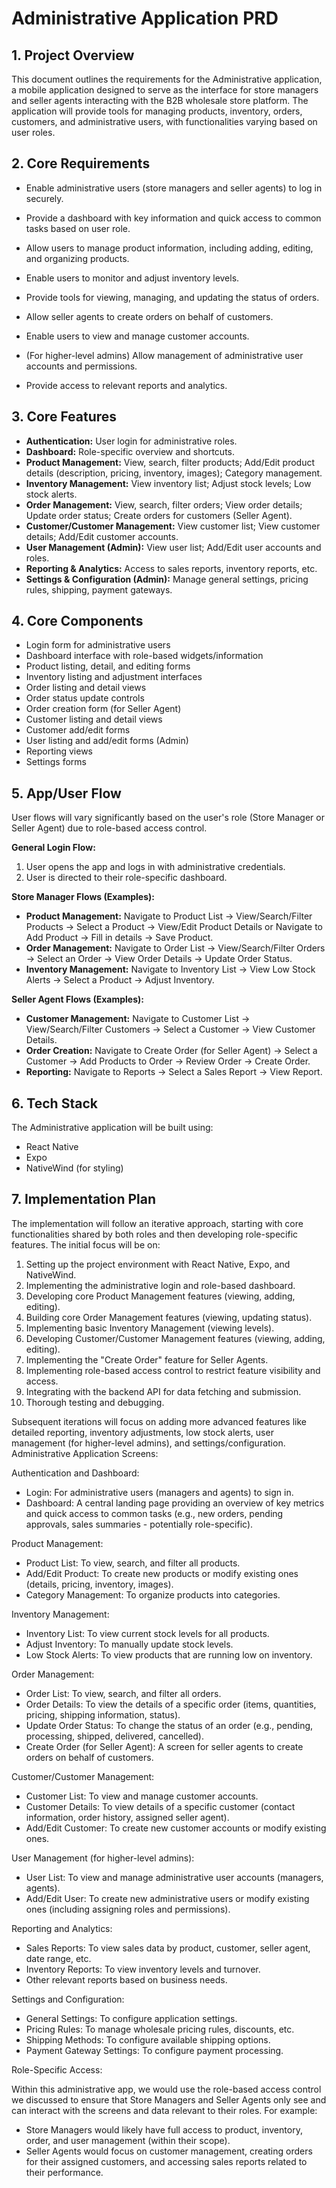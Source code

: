 # Administrative Application PRD

## 1. Project Overview

This document outlines the requirements for the Administrative application, a mobile application designed to serve as the interface for store managers and seller agents interacting with the B2B wholesale store platform. The application will provide tools for managing products, inventory, orders, customers, and administrative users, with functionalities varying based on user roles.

## 2. Core Requirements

- Enable administrative users (store managers and seller agents) to log in securely.

- Provide a dashboard with key information and quick access to common tasks based on user role.
- Allow users to manage product information, including adding, editing, and organizing products.
- Enable users to monitor and adjust inventory levels.
- Provide tools for viewing, managing, and updating the status of orders.
- Allow seller agents to create orders on behalf of customers.
- Enable users to view and manage customer accounts.
- (For higher-level admins) Allow management of administrative user accounts and permissions.
- Provide access to relevant reports and analytics.

## 3. Core Features

- **Authentication:** User login for administrative roles.
- **Dashboard:** Role-specific overview and shortcuts.
- **Product Management:** View, search, filter products; Add/Edit product details (description, pricing, inventory, images); Category management.
- **Inventory Management:** View inventory list; Adjust stock levels; Low stock alerts.
- **Order Management:** View, search, filter orders; View order details; Update order status; Create orders for customers (Seller Agent).
- **Customer/Customer Management:** View customer list; View customer details; Add/Edit customer accounts.
- **User Management (Admin):** View user list; Add/Edit user accounts and roles.
- **Reporting & Analytics:** Access to sales reports, inventory reports, etc.
- **Settings & Configuration (Admin):** Manage general settings, pricing rules, shipping, payment gateways.

## 4. Core Components

- Login form for administrative users
- Dashboard interface with role-based widgets/information
- Product listing, detail, and editing forms
- Inventory listing and adjustment interfaces
- Order listing and detail views
- Order status update controls
- Order creation form (for Seller Agent)
- Customer listing and detail views
- Customer add/edit forms
- User listing and add/edit forms (Admin)
- Reporting views
- Settings forms

## 5. App/User Flow

User flows will vary significantly based on the user's role (Store Manager or Seller Agent) due to role-based access control.

**General Login Flow:**

1. User opens the app and logs in with administrative credentials.
2. User is directed to their role-specific dashboard.

**Store Manager Flows (Examples):**

- **Product Management:** Navigate to Product List -> View/Search/Filter Products -> Select a Product -> View/Edit Product Details or Navigate to Add Product -> Fill in details -> Save Product.
- **Order Management:** Navigate to Order List -> View/Search/Filter Orders -> Select an Order -> View Order Details -> Update Order Status.
- **Inventory Management:** Navigate to Inventory List -> View Low Stock Alerts -> Select a Product -> Adjust Inventory.

**Seller Agent Flows (Examples):**

- **Customer Management:** Navigate to Customer List -> View/Search/Filter Customers -> Select a Customer -> View Customer Details.
- **Order Creation:** Navigate to Create Order (for Seller Agent) -> Select a Customer -> Add Products to Order -> Review Order -> Create Order.
- **Reporting:** Navigate to Reports -> Select a Sales Report -> View Report.

## 6. Tech Stack

The Administrative application will be built using:

- React Native
- Expo
- NativeWind (for styling)

## 7. Implementation Plan

The implementation will follow an iterative approach, starting with core functionalities shared by both roles and then developing role-specific features. The initial focus will be on:

1. Setting up the project environment with React Native, Expo, and NativeWind.
2. Implementing the administrative login and role-based dashboard.
3. Developing core Product Management features (viewing, adding, editing).
4. Building core Order Management features (viewing, updating status).
5. Implementing basic Inventory Management (viewing levels).
6. Developing Customer/Customer Management features (viewing, adding, editing).
7. Implementing the "Create Order" feature for Seller Agents.
8. Implementing role-based access control to restrict feature visibility and access.
9. Integrating with the backend API for data fetching and submission.
10. Thorough testing and debugging.

Subsequent iterations will focus on adding more advanced features like detailed reporting, inventory adjustments, low stock alerts, user management (for higher-level admins), and settings/configuration.
Administrative Application Screens:

Authentication and Dashboard:

- Login: For administrative users (managers and agents) to sign in.
- Dashboard: A central landing page providing an overview of key metrics and quick access to common tasks (e.g., new orders, pending approvals, sales summaries - potentially role-specific).

Product Management:

- Product List: To view, search, and filter all products.
- Add/Edit Product: To create new products or modify existing ones (details, pricing, inventory, images).
- Category Management: To organize products into categories.

Inventory Management:

- Inventory List: To view current stock levels for all products.
- Adjust Inventory: To manually update stock levels.
- Low Stock Alerts: To view products that are running low on inventory.

Order Management:

- Order List: To view, search, and filter all orders.
- Order Details: To view the details of a specific order (items, quantities, pricing, shipping information, status).
- Update Order Status: To change the status of an order (e.g., pending, processing, shipped, delivered, cancelled).
- Create Order (for Seller Agent): A screen for seller agents to create orders on behalf of customers.

Customer/Customer Management:

- Customer List: To view and manage customer accounts.
- Customer Details: To view details of a specific customer (contact information, order history, assigned seller agent).
- Add/Edit Customer: To create new customer accounts or modify existing ones.

User Management (for higher-level admins):

- User List: To view and manage administrative user accounts (managers, agents).
- Add/Edit User: To create new administrative users or modify existing ones (including assigning roles and permissions).

Reporting and Analytics:

- Sales Reports: To view sales data by product, customer, seller agent, date range, etc.
- Inventory Reports: To view inventory levels and turnover.
- Other relevant reports based on business needs.

Settings and Configuration:

- General Settings: To configure application settings.
- Pricing Rules: To manage wholesale pricing rules, discounts, etc.
- Shipping Methods: To configure available shipping options.
- Payment Gateway Settings: To configure payment processing.

Role-Specific Access:

Within this administrative app, we would use the role-based access control we discussed to ensure that Store Managers and Seller Agents only see and can interact with the screens and data relevant to their roles. For example:

- Store Managers would likely have full access to product, inventory, order, and user management (within their scope).
- Seller Agents would focus on customer management, creating orders for their assigned customers, and accessing sales reports related to their performance.
